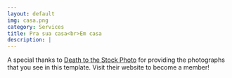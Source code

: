```yaml
---
layout: default
img: casa.png
category: Services
title: Pra sua casa<br>Em casa
description: |
---
```

  A special thanks to [Death to the Stock Photo](http://join.deathtothestockphoto.com/) for providing the photographs that you see in this template.  Visit their website to become a member!